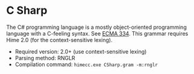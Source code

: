 # C Sharp #

The C# programming language is a mostly object-oriented programming language with a C-feeling syntax.
See [ECMA 334](http://www.ecma-international.org/publications/files/ECMA-ST/Ecma-334.pdf).
This grammar requires Hime 2.0 (for the context-sensitive lexing).

* Required version: 2.0+ (use context-sensitive lexing)
* Parsing method: RNGLR
* Compilation command: `himecc.exe CSharp.gram -m:rnglr`
